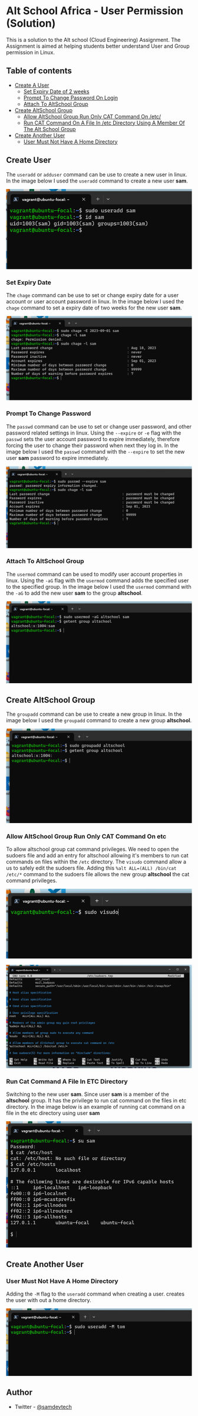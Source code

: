 # Alt School Africa - User Permission (Solution)

This is a solution to the Alt school (Cloud Engineering) Assignment. The Assignment is aimed at helping students better understand User and Group permission in Linux.

## Table of contents

- [Create A User](#create-user)
  - [Set Expiry Date of 2 weeks](#set-expiry-date)
  - [Prompt To Change Password On Login](#prompt-to-change-password)
  - [Attach To AltSchool Group](#attach-to-altschool-group)
- [Create AltSchool Group](#create-altschool-group)
  - [Allow AltSchool Group Run Only CAT Command On /etc/](#allow-altschool-group-run-only-cat-command-on-etc)
  - [Run CAT Command On A File In /etc Directory Using A Member Of The Alt School Group](#run-cat-command-a-file-in-etc-directory)
- [Create Another User](#create-another-user)
  - [User Must Not Have A Home Directory](#user-must-not-have-a-home-directory)

## Create User

The `useradd` or `adduser` command can be use to create a new user in linux. In the image below I used the `useradd` command to create a new user **sam**.

![](./screenshots/add-user.png)

### Set Expiry Date

The `chage` command can be use to set or change expiry date for a user account or user account password in linux. In the image below I used the `chage` command to set a expiry date of two weeks for the new user **sam**.

![](./screenshots/user-expire.png)

### Prompt To Change Password

The `passwd` command can be use to set or change user password, and other password related settings in linux. Using the `--expire` or `-e` flag with the `passwd` sets the user account password to expire immediately, therefore forcing the user to change their password when next they log in. In the image below I used the `passwd` command with the `--expire` to set the new user **sam** password to expire immediately.

![](./screenshots/passwd-change.png)

### Attach To AltSchool Group

The `usermod` command can be used to modify user account properties in linux. Using the `-aG` flag with the `usermod` command adds the specified user to the specified group. In the image below I used the `usermod` command with the `-aG` to add the new user **sam** to the group **altschool**.

![](./screenshots/add-user-to-group.png)

## Create AltSchool Group

The `groupadd` command can be use to create a new group in linux. In the image below I used the `groupadd` command to create a new group **altschool**.

![](./screenshots/add-group.png)

### Allow AltSchool Group Run Only CAT Command On etc

To allow altschool group cat command privileges. We need to open the sudoers file and add an entry for altschool allowing it's members to run cat commands on files within the `/etc` directory. The `visudo` command allow a us to safely edit the sudoers file. Adding this `%alt ALL=(ALL) /bin/cat /etc/*` command to the sudoers file allows the new group **altschool** the cat command privileges.

![](./screenshots/visudo.png)

![](./screenshots/cat-group.png)

### Run Cat Command A File In ETC Directory

Switching to the new user **sam**. Since user **sam** is a member of the **altschool** group. It has the privilege to run cat command on the files in etc directory. In the image below is an example of running cat command on a file in the etc directory using user **sam**

![](./screenshots/run-cat-command.png)

## Create Another User

### User Must Not Have A Home Directory

Adding the `-M` flag to the `useradd` command when creating a user. creates the user with out a home directory.

![](./screenshots/add-user-no-home.png)

## Author

- Twitter - [@samdevtech](https://www.twitter.com/samdevtech)
